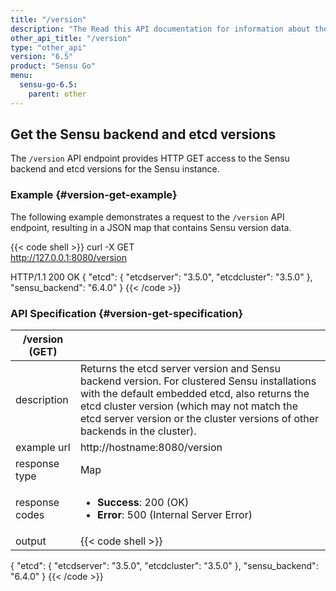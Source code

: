 ```yaml
---
title: "/version"
description: "The Read this API documentation for information about the Sensu /version API endpoint, which provides HTTP access to Sensu and etcd versions."
other_api_title: "/version"
type: "other_api"
version: "6.5"
product: "Sensu Go"
menu:
  sensu-go-6.5:
    parent: other
---
```


## Get the Sensu backend and etcd versions

The `/version` API endpoint provides HTTP GET access to the Sensu backend and etcd versions for the Sensu instance.

### Example {#version-get-example}

The following example demonstrates a request to the `/version` API endpoint, resulting in a JSON map that contains Sensu version data.

{{< code shell >}}
curl -X GET \
http://127.0.0.1:8080/version

HTTP/1.1 200 OK
{
  "etcd": {
    "etcdserver": "3.5.0",
    "etcdcluster": "3.5.0"
  },
  "sensu_backend": "6.4.0"
}
{{< /code >}}

### API Specification {#version-get-specification}

/version (GET)      |      |
--------------------|------
description         | Returns the etcd server version and Sensu backend version. For clustered Sensu installations with the default embedded etcd, also returns the etcd cluster version (which may not match the etcd server version or the cluster versions of other backends in the cluster).
example url         | http://hostname:8080/version
response type       | Map
response codes      | <ul><li>**Success**: 200 (OK)</li><li>**Error**: 500 (Internal Server Error)</li></ul>
output         | {{< code shell >}}
{
  "etcd": {
    "etcdserver": "3.5.0",
    "etcdcluster": "3.5.0"
  },
  "sensu_backend": "6.4.0"
}
{{< /code >}}
